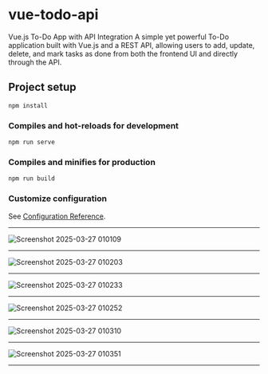 # vue-todo-api

Vue.js To-Do App with API Integration
A simple yet powerful To-Do application built with Vue.js and a REST API, allowing users to add, update, delete, and mark tasks as done from both the frontend UI and directly through the API.

## Project setup
```
npm install
```

### Compiles and hot-reloads for development
```
npm run serve
```

### Compiles and minifies for production
```
npm run build
```

### Customize configuration
See [Configuration Reference](https://cli.vuejs.org/config/).<hr />
![Screenshot 2025-03-27 010109](https://github.com/user-attachments/assets/00ea01ec-058d-485e-b666-f48bbfd70a24)<hr />
![Screenshot 2025-03-27 010203](https://github.com/user-attachments/assets/3436b1ed-0343-4ade-a276-cf78879b0667)<hr />
![Screenshot 2025-03-27 010233](https://github.com/user-attachments/assets/b58a0a0f-5e07-4b47-a30c-7d8ca8c5f086)<hr />
![Screenshot 2025-03-27 010252](https://github.com/user-attachments/assets/527159f6-24cb-4e14-a269-4e20ca7323f3)<hr />
![Screenshot 2025-03-27 010310](https://github.com/user-attachments/assets/dfb64722-1e48-4756-964d-c16f402af008)<hr />
![Screenshot 2025-03-27 010351](https://github.com/user-attachments/assets/d2d9cc12-644d-4b2d-8965-bc9375ccd409)<hr />
